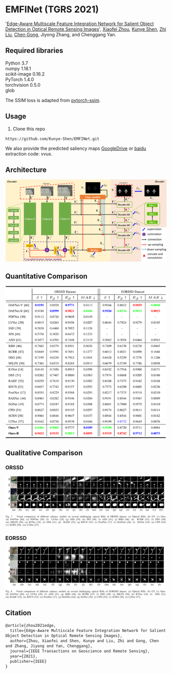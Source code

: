 # EMFINet (TGRS 2021)
'[Edge-Aware Multiscale Feature Integration Network for Salient Object Detection in Optical Remote Sensing Images](https://ieeexplore.ieee.org/stampPDF/getPDF.jsp?tp=&arnumber=9474908&ref=aHR0cHM6Ly9pZWVleHBsb3JlLmllZWUub3JnL2Fic3RyYWN0L2RvY3VtZW50Lzk0NzQ5MDg=)', [Xiaofei Zhou](https://scholar.google.com.hk/citations?hl=zh-CN&user=2PUAFW8AAAAJ), [Kunye Shen](https://scholar.google.com.hk/citations?hl=zh-CN&user=q6_PkywAAAAJ), [Zhi Liu](https://scholar.google.com.hk/citations?hl=zh-CN&user=Sd5VB2cAAAAJ), [Chen Gong](https://scholar.google.com.hk/citations?user=guttoBwAAAAJ&hl=zh-CN), Jiyong Zhang, and Chenggang Yan.

## Required libraries

Python 3.7  
numpy 1.18.1  
scikit-image 0.16.2  
PyTorch 1.4.0  
torchvision 0.5.0  
glob  

The SSIM loss is adapted from [pytorch-ssim](https://github.com/Po-Hsun-Su/pytorch-ssim/blob/master/pytorch_ssim/__init__.py).

## Usage
1. Clone this repo
```
https://github.com/Kunye-Shen/EMFINet.git
```
We also provide the predicted saliency maps [GoogleDrive](https://drive.google.com/file/d/1sICLcxUC70BOq0Hw0OjTq8ya1hsqXuZu/view?usp=sharing) or [baidu](https://pan.baidu.com/s/1Ho-n8q3913dDzdC7N6sntQ) extraction code: vvux.

## Architecture
![EMFINet architecture](figures/architecture.png)

## Quantitative Comparison
![Quantitative Comparison](figures/quan.png)

## Qualitative Comparison
### ORSSD
![ORSSD](figures/qual_ORSSD.png)

### EORSSD
![EORSSD](figures/qual_EORSSD.png)

## Citation
```
@article{zhou2021edge,
  title={Edge-Aware Multiscale Feature Integration Network for Salient Object Detection in Optical Remote Sensing Images},
  author={Zhou, Xiaofei and Shen, Kunye and Liu, Zhi and Gong, Chen and Zhang, Jiyong and Yan, Chenggang},
  journal={IEEE Transactions on Geoscience and Remote Sensing},
  year={2021},
  publisher={IEEE}
}
```
